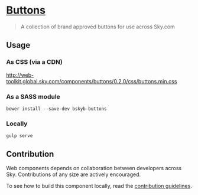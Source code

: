 [Buttons](http://skyglobal.github.io/buttons/) 
========================

> A collection of brand approved buttons for use across Sky.com

## Usage

### As CSS (via a CDN)

http://web-toolkit.global.sky.com/components/buttons/0.2.0/css/buttons.min.css

### As a SASS module

`bower install --save-dev bskyb-buttons`

### Locally

`gulp serve`

## Contribution

Web components depends on collaboration between developers across Sky.
Contributions of any size are actively encouraged.

To see how to build this component locally, read the [contribution guidelines](CONTRIBUTING.md).
